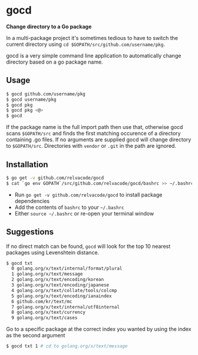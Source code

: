 # gocd
__Change directory to a Go package__

In a multi-package project it's sometimes tedious to have to switch the current directory using `cd $GOPATH/src/github.com/username/pkg`.

gocd is a very simple command line application to automatically change directory based on a go package name.

## Usage

```bash
$ gocd github.com/username/pkg
$ gocd username/pkg
$ gocd pkg
$ gocd pkg <@>
$ gocd
```

If the package name is the full import path then use that, otherwise gocd scans `$GOPATH/src` and finds the first matching occurence of a directory containing .go files. If no arguments are supplied gocd will change directory to `$GOPATH/src`. Directories with `vendor` or `.git` in the path are ignored.

## Installation

```bash
$ go get -v github.com/relvacode/gocd
$ cat `go env GOPATH`/src/github.com/relvacode/gocd/bashrc >> ~/.bashrc
```

  * Run `go get -v github.com/relvacode/gocd` to install package dependencies
  * Add the contents of `bashrc` to your `~/.bashrc`
  * Either `source ~/.bashrc` or re-open your terminal window

## Suggestions

If no direct match can be found, `gocd` will look for the top 10 nearest packages using Levenshtein distance.

```bash
$ gocd txt
  0 golang.org/x/text/internal/format/plural
  1 golang.org/x/text/message
  2 golang.org/x/text/encoding/korean
  3 golang.org/x/text/encoding/japanese
  4 golang.org/x/text/collate/tools/colcmp
  5 golang.org/x/text/encoding/ianaindex
  6 github.com/kr/text/mc
  7 golang.org/x/text/internal/utf8internal
  8 golang.org/x/text/currency
  9 golang.org/x/text/cases
```

Go to a specific package at the correct index you wanted by using the index as the second argument

```bash
$ gocd txt 1 # cd to golang.org/x/text/message
```
